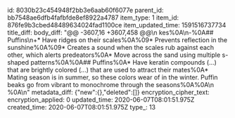 id: 8030b23c454948f2bb3e6aab60f6077e
parent_id: bb7548ae6dfb4fafbfde8ef8922a4787
item_type: 1
item_id: 876fe9b3cbed48489634024fad1100ce
item_updated_time: 1591516737734
title_diff: 
body_diff: "@@ -3607,16 +3607,458 @@\n kes%0A\n-%0A## Puffins\n+* Have ridges on their scales%0A%09* Prevents reflection in the sunshine%0A%09* Creates a sound when the scales rub against each other, which alerts predeators%0A* Move across the sand using multiple s-shaped patterns%0A%0A## Puffins%0A* Have keratin compounds (...) that are brightly colored (...) that are used to attract their mates%0A* Mating season is in summer, so these colors wear of in the winter. Puffin beaks go from vibrant to monochrome through the seasons%0A%0A\n %0A\n"
metadata_diff: {"new":{},"deleted":[]}
encryption_cipher_text: 
encryption_applied: 0
updated_time: 2020-06-07T08:01:51.975Z
created_time: 2020-06-07T08:01:51.975Z
type_: 13
